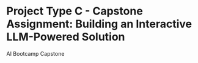 # Project Type C - Capstone Assignment: Building an Interactive LLM-Powered Solution

AI Bootcamp Capstone
